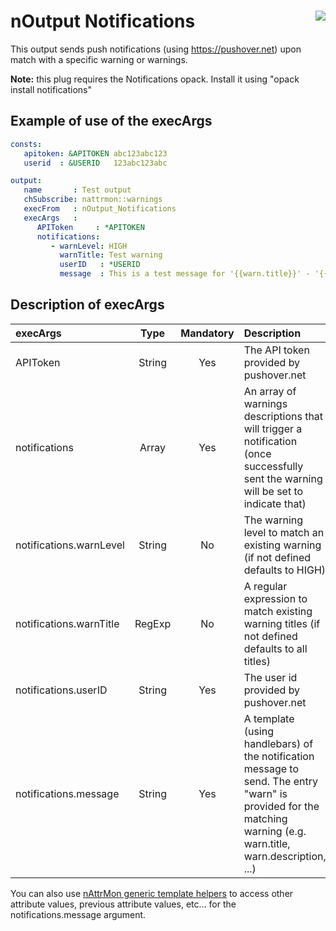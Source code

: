 # nOutput Notifications <a href="/"><img align="right" src="/images/logo.png"></a>

This output sends push notifications (using https://pushover.net) upon match with a specific warning or warnings. 

**Note:** this plug requires the Notifications opack. Install it using "opack install notifications"

## Example of use of the execArgs

````yaml
consts:
   apitoken: &APITOKEN abc123abc123
   userid  : &USERID   123abc123abc

output:
   name       : Test output
   chSubscribe: nattrmon::warnings
   execFrom   : nOutput_Notifications
   execArgs   :
      APIToken     : *APITOKEN
      notifications:
         - warnLevel: HIGH
           warnTitle: Test warning
           userID   : *USERID
           message  : This is a test message for '{{warn.title}}' - '{{warn.description}}'
````

## Description of execArgs

| execArgs | Type | Mandatory | Description |
|:---------|:----:|:---------:|:------------|
| APIToken | String | Yes | The API token provided by pushover.net |
| notifications | Array | Yes | An array of warnings descriptions that will trigger a notification (once successfully sent the warning will be set to indicate that) |
| notifications.warnLevel | String | No | The warning level to match an existing warning (if not defined defaults to HIGH) |
| notifications.warnTitle | RegExp | No | A regular expression to match existing warning titles (if not defined defaults to all titles) |
| notifications.userID | String | Yes | The user id provided by pushover.net |
| notifications.message | String | Yes | A template (using handlebars) of the notification message to send. The entry "warn" is provided for the matching warning (e.g. warn.title, warn.description, ...) |

You can also use [nAttrMon generic template helpers](nAttrMon-template-helpers) to access other attribute values, previous attribute values, etc... for the notifications.message argument.